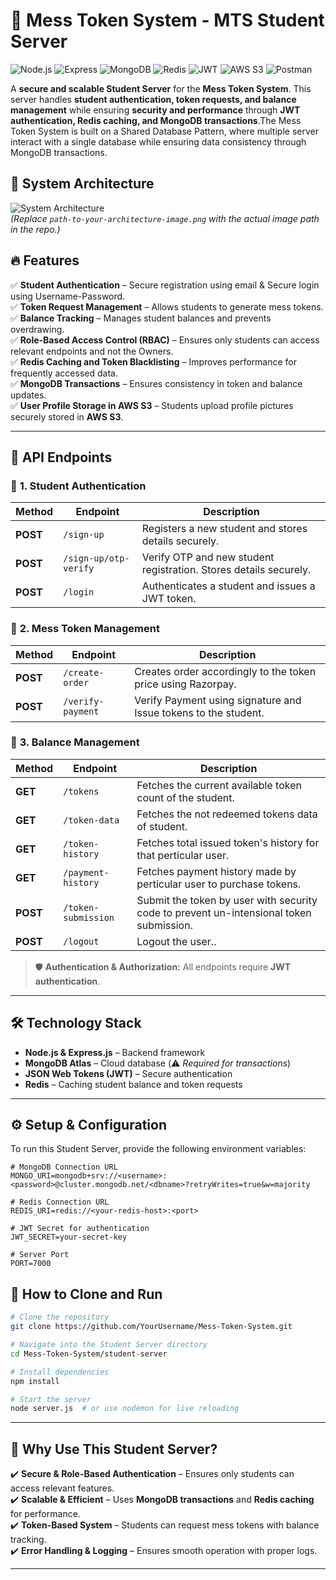 # 🚀 Mess Token System - MTS Student Server  

![Node.js](https://img.shields.io/badge/Node.js-339933?style=for-the-badge&logo=node-dot-js&logoColor=white)
![Express](https://img.shields.io/badge/Express-000000?style=for-the-badge&logo=express&logoColor=white)
![MongoDB](https://img.shields.io/badge/MongoDB-47A248?style=for-the-badge&logo=mongodb&logoColor=white)
![Redis](https://img.shields.io/badge/Redis-DC382D?style=for-the-badge&logo=redis&logoColor=white)
![JWT](https://img.shields.io/badge/JWT-black?style=for-the-badge&logo=json-web-tokens&logoColor=white)
![AWS S3](https://img.shields.io/badge/AWS_S3-FF9900?style=for-the-badge&logo=amazon-aws&logoColor=white)
![Postman](https://img.shields.io/badge/Postman-FF6C37?style=for-the-badge&logo=postman&logoColor=white)  


A **secure and scalable Student Server** for the **Mess Token System**. This server handles **student authentication, token requests, and balance management** while ensuring **security and performance** through **JWT authentication, Redis caching, and MongoDB transactions**.The Mess Token System is built on a Shared Database Pattern, where multiple server interact with a single database while ensuring data consistency through MongoDB transactions.

## 📌 System Architecture

![System Architecture](./path-to-your-architecture-image.png)  
*(Replace `path-to-your-architecture-image.png` with the actual image path in the repo.)*

## 🔥 Features  

✅ **Student Authentication** –  Secure registration using email & Secure login using Username-Password.  
✅ **Token Request Management** – Allows students to generate mess tokens.  
✅ **Balance Tracking** – Manages student balances and prevents overdrawing.  
✅ **Role-Based Access Control (RBAC)** – Ensures only students can access relevant endpoints and not the Owners.  
✅ **Redis Caching and Token Blacklisting** – Improves performance for frequently accessed data.  
✅ **MongoDB Transactions** – Ensures consistency in token and balance updates.  
✅ **User Profile Storage in AWS S3** – Students upload profile pictures securely stored in **AWS S3**.  

---

## 📌 API Endpoints

### 🔹 **1. Student Authentication**
| Method | Endpoint | Description |
|--------|---------|-------------|
| **POST** | `/sign-up` | Registers a new student and stores details securely. |
| **POST** | `/sign-up/otp-verify` | Verify OTP and new student registration. Stores details securely. |
| **POST** | `/login` | Authenticates a student and issues a JWT token. |

### 🔹 **2. Mess Token Management**
| Method | Endpoint | Description |
|--------|---------|-------------|
| **POST** | `/create-order` | Creates order accordingly to the token price using Razorpay. |
| **POST** | `/verify-payment` | Verify Payment using signature and Issue tokens to the student. |

### 🔹 **3. Balance Management**
| Method | Endpoint | Description |
|--------|---------|-------------|
| **GET** | `/tokens` | Fetches the current available token count of the student. |
| **GET** | `/token-data` | Fetches the not redeemed tokens data of student. |
| **GET** | `/token-history` | Fetches total issued token's history for that perticular user.|
| **GET** | `/payment-history` | Fetches payment history made by perticular user to purchase tokens.|
| **POST** | `/token-submission` | Submit the token by user with security code to prevent un-intensional token submission. |
| **POST** | `/logout` | Logout the user.. |

> 🛡 **Authentication & Authorization:** All endpoints require **JWT authentication**.

---

## 🛠️ Technology Stack  

- **Node.js & Express.js** – Backend framework  
- **MongoDB Atlas** – Cloud database (⚠️ *Required for transactions*)  
- **JSON Web Tokens (JWT)** – Secure authentication  
- **Redis** – Caching student balance and token requests  

---

## ⚙️ Setup & Configuration  
To run this Student Server, provide the following environment variables:  

```env
# MongoDB Connection URL
MONGO_URI=mongodb+srv://<username>:<password>@cluster.mongodb.net/<dbname>?retryWrites=true&w=majority

# Redis Connection URL
REDIS_URI=redis://<your-redis-host>:<port>

# JWT Secret for authentication
JWT_SECRET=your-secret-key

# Server Port
PORT=7000
```

## 🚀 How to Clone and Run  

```sh
# Clone the repository
git clone https://github.com/YourUsername/Mess-Token-System.git

# Navigate into the Student Server directory
cd Mess-Token-System/student-server

# Install dependencies
npm install

# Start the server
node server.js  # or use nodemon for live reloading
```

---

## 📌 Why Use This Student Server?  

✔️ **Secure & Role-Based Authentication** – Ensures only students can access relevant features.  
✔️ **Scalable & Efficient** – Uses **MongoDB transactions** and **Redis caching** for performance.  
✔️ **Token-Based System** – Students can request mess tokens with balance tracking.  
✔️ **Error Handling & Logging** – Ensures smooth operation with proper logs.  

---

